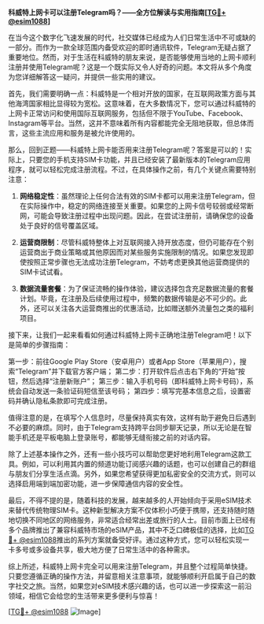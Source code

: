 **科威特上网卡可以注册Telegram吗？——全方位解读与实用指南[[TG💪+ @esim1088](https://t.me/s/esim1088)]**

在当今这个数字化飞速发展的时代，社交媒体已经成为人们日常生活中不可或缺的一部分。而作为一款全球范围内备受欢迎的即时通讯软件，Telegram无疑占据了重要地位。然而，对于生活在科威特的朋友来说，是否能够使用当地的上网卡顺利注册并使用Telegram呢？这是一个既实际又令人好奇的问题。本文将从多个角度为您详细解答这一疑问，并提供一些实用的建议。

首先，我们需要明确一点：科威特是一个相对开放的国家，在互联网政策方面与其他海湾国家相比显得较为宽松。这意味着，在大多数情况下，您可以通过科威特的上网卡正常访问和使用国际互联网服务，包括但不限于YouTube、Facebook、Instagram等平台。当然，这并不意味着所有内容都能完全无阻地获取，但总体而言，这些主流应用和服务是被允许使用的。

那么，回到正题——科威特上网卡能否用来注册Telegram呢？答案是可以的！实际上，只要您的手机支持SIM卡功能，并且已经安装了最新版本的Telegram应用程序，就可以轻松完成注册流程。不过，在具体操作之前，有几个关键点需要特别注意：

1. **网络稳定性**：虽然理论上任何合法有效的SIM卡都可以用来注册Telegram，但在实际操作中，稳定的网络连接至关重要。如果您的上网卡信号较弱或经常断网，可能会导致注册过程中出现问题。因此，在尝试注册前，请确保您的设备处于良好的信号覆盖区域。

2. **运营商限制**：尽管科威特整体上对互联网接入持开放态度，但仍可能存在个别运营商出于商业策略或其他原因而对某些服务实施限制的情况。如果您发现即使按照正常步骤也无法成功注册Telegram，不妨考虑更换其他运营商提供的SIM卡试试看。

3. **数据流量套餐**：为了保证流畅的操作体验，建议选择包含充足数据流量的套餐计划。毕竟，在注册及后续使用过程中，频繁的数据传输是必不可少的。此外，还可以关注各大运营商推出的优惠活动，比如赠送额外流量包之类的福利项目。

接下来，让我们一起来看看如何通过科威特上网卡正确地注册Telegram吧！以下是简单的步骤指南：

第一步：前往Google Play Store（安卓用户）或者App Store（苹果用户），搜索“Telegram”并下载官方客户端；
第二步：打开软件后点击右下角的“开始”按钮，然后选择“注册新账户”；
第三步：输入手机号码（即科威特上网卡号码），系统会自动发送一条验证码短信至该号码；
第四步：填写完基本信息之后，设置密码并确认隐私条款即可完成注册。

值得注意的是，在填写个人信息时，尽量保持真实有效，这样有助于避免日后遇到不必要的麻烦。同时，由于Telegram支持跨平台同步聊天记录，所以无论是在智能手机还是平板电脑上登录账号，都能够无缝衔接之前的对话内容。

除了上述基本操作之外，还有一些小技巧可以帮助您更好地利用Telegram这款工具。例如，可以利用其内置的频道功能订阅感兴趣的话题，也可以创建自己的群组与朋友们分享生活点滴。另外，如果您希望获得更加私密安全的交流方式，则可以选择启用端到端加密功能，进一步保障通信内容的安全性。

最后，不得不提的是，随着科技的发展，越来越多的人开始倾向于采用eSIM技术来替代传统物理SIM卡。这种新型解决方案不仅体积小巧便于携带，还支持随时随地切换不同地区的网络服务，非常适合经常出差或旅行的人士。目前市面上已经有多个品牌推出了兼容科威特市场的eSIM产品，其中不乏口碑极佳的选择，比如[TG💪+ @esim1088](https://t.me/s/esim1088)推出的系列方案就备受好评。通过这种方式，您可以轻松实现一卡多号或多设备共享，极大地方便了日常生活中的各种需求。

综上所述，科威特上网卡完全可以用来注册Telegram，并且整个过程简单快捷。只要您遵循正确的操作方法，并留意相关注意事项，就能够顺利开启属于自己的数字社交之旅。当然，如果您对eSIM技术感兴趣的话，也可以进一步探索这一前沿领域，相信它会给您的生活带来更多便利与惊喜！

[[TG💪+ @esim1088](https://t.me/s/esim1088) ![Image](https://i.postimg.cc/4NQfJmqS/Snipaste-2025-05-13-00-14-12.png)]